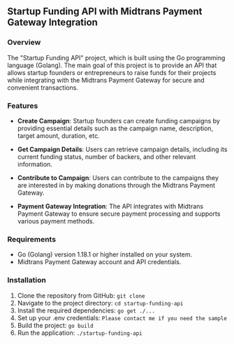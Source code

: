 ## Startup Funding API with Midtrans Payment Gateway Integration

### Overview

The "Startup Funding API" project, which is built using the Go programming language (Golang). The main goal of this project is to provide an API that allows startup founders or entrepreneurs to raise funds for their projects while integrating with the Midtrans Payment Gateway for secure and convenient transactions.

### Features

- **Create Campaign**: Startup founders can create funding campaigns by providing essential details such as the campaign name, description, target amount, duration, etc.

- **Get Campaign Details**: Users can retrieve campaign details, including its current funding status, number of backers, and other relevant information.

- **Contribute to Campaign**: Users can contribute to the campaigns they are interested in by making donations through the Midtrans Payment Gateway.

- **Payment Gateway Integration**: The API integrates with Midtrans Payment Gateway to ensure secure payment processing and supports various payment methods.

### Requirements

- Go (Golang) version 1.18.1 or higher installed on your system.
- Midtrans Payment Gateway account and API credentials.

### Installation

1. Clone the repository from GitHub: `git clone `
2. Navigate to the project directory: `cd startup-funding-api`
3. Install the required dependencies: `go get ./...`
4. Set up your .env credentials: `Please contact me if you need the sample`
5. Build the project: `go build`
6. Run the application: `./startup-funding-api`


